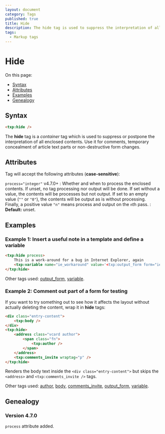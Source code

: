 ```yaml
---
layout: document
category: Tags
published: true
title: Hide
description: The hide tag is used to suppress the interpretation of all enclosed contents.
tags:
  - Markup tags
---
```


# Hide

On this page:

* [Syntax](#syntax)
* [Attributes](#attributes)
* [Examples](#examples)
* [Genealogy](#genealogy)

## Syntax

~~~ html
<txp:hide />
~~~

The **hide** tag is a *container* tag which is used to suppress or postpone the interpretation of all enclosed contents. Use it for comments, temporary concealment of article text parts or non-destructive form changes.

## Attributes

Tag will accept the following attributes (**case-sensitive**):

`process="integer"` <span class="footnote warning">v4.7.0+</span>
: Whether and when to process the enclosed contents. If unset, no tag processing nor output will be done. If set without a value, the contents will be processes but not output. If set to an empty value (`""` or `"0"`), the contents will be output as is without processing. Finally, a positive value `"n"` means process and output on the `n`th pass.
: **Default:** unset.

## Examples

### Example 1: Insert a useful note in a template and define a variable

~~~ html
<txp:hide process>
    This is a work-around for a bug in Internet Explorer, again
    <txp:variable name="ie_workaround" value='<txp:output_form form="ie_workaround" />' />
</txp:hide>
~~~

Other tags used: [output_form](output_form), [variable](variable).

### Example 2: Comment out part of a form for testing

If you want to try something out to see how it affects the layout without actually deleting the content, wrap it in **hide** tags:

~~~ html
<div class="entry-content">
    <txp:body />
</div>
<txp:hide>
    <address class="vcard author">
        <span class="fn">
            <txp:author />
        </span>
    </address>
    <txp:comments_invite wraptag="p" />
</txp:hide>
~~~

Renders the body text inside the `<div class="entry-content">` but skips the `<address>` and `<txp:comments_invite />` tags.

Other tags used: [author](author), [body](body), [comments_invite](comments_invite), [output_form](output_form), [variable](variable).

## Genealogy

### Version 4.7.0

`process` attribute added.
